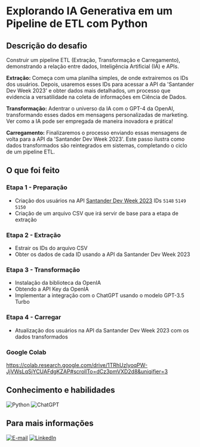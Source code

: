 # Explorando IA Generativa em um Pipeline de ETL com Python

## Descrição do desafio

Construir um pipeline ETL (Extração, Transformação e Carregamento), demonstrando a relação entre dados, Inteligência Artificial (IA) e APIs. 

**Extração:** Começa com uma planilha simples, de onde extrairemos os IDs dos usuários. Depois, usaremos esses IDs para acessar a API da 'Santander Dev Week 2023' e obter dados mais detalhados, um processo que evidencia a versatilidade na coleta de informações em Ciência de Dados. 

**Transformação:** Adentrar o universo da IA com o GPT-4 da OpenAI, transformando esses dados em mensagens personalizadas de marketing. Ver como a IA pode ser empregada de maneira inovadora e prática! 

**Carregamento:** Finalizaremos o processo enviando essas mensagens de volta para a API da 'Santander Dev Week 2023'. Este passo ilustra como dados transformados são reintegrados em sistemas, completando o ciclo de um pipeline ETL.

## O que foi feito

### Etapa 1 - Preparação
- Criação dos usuários na API [Santander Dev Week 2023](https://sdw-2023-prd.up.railway.app/swagger-ui/index.html) IDs ```5148``` ```5149``` ```5150```
- Criação de um arquivo CSV que irá servir de base para a etapa de extração

### Etapa 2 - Extração
- Estrair os IDs do arquivo CSV
- Obter os dados de cada ID usando a API da Santander Dev Week 2023

### Etapa 3 - Transformação
- Instalação da biblioteca da OpenIA 
- Obtendo a API Key da OpenIA
- Implementar a integração com o ChatGPT usando o modelo GPT-3.5 Turbo

### Etapa 4 - Carregar
- Atualização dos usuários na API da Santander Dev Week 2023 com os dados transformados

### Google Colab
https://colab.research.google.com/drive/1TRhUzIyoqPW-JjVWsLqSjYCUAFdgKZAP#scrollTo=dCz3pmVXD2d8&uniqifier=3

## Conhecimento e habilidades
 ![Python](https://img.shields.io/badge/Python-000000?style=for-the-badge&logo=python&logoColor=white)
 ![ChatGPT](https://img.shields.io/badge/chatGPT-000?style=for-the-badge&logo=openai)


## Para mais informações
[![E-mail](https://img.shields.io/badge/-Email-000?style=for-the-badge&logo=microsoft-outlook&logoColor=E94D5F)](mailto:maikonepereira@gmail.com)
[![LinkedIn](https://img.shields.io/badge/-LinkedIn-000?style=for-the-badge&logo=linkedin&logoColor=30A3DC)](https://www.linkedin.com/in/maikonpereira/)
